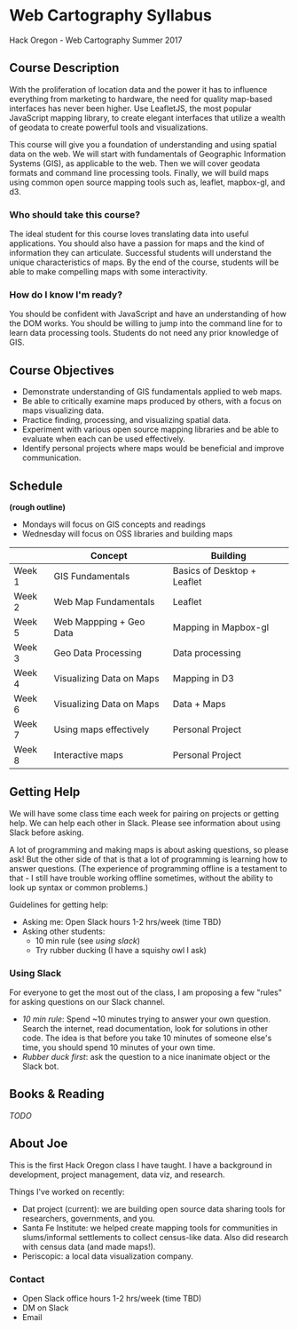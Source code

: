 # Web Cartography Syllabus

Hack Oregon - Web Cartography Summer 2017

## Course Description

With the proliferation of location data and the power it has to influence everything from marketing to hardware, the need for quality map-based interfaces has never been higher. Use LeafletJS, the most popular JavaScript mapping library, to create elegant interfaces that utilize a wealth of geodata to create powerful tools and visualizations.

This course will give you a foundation of understanding and using spatial data on the web. We will start with fundamentals of Geographic Information Systems (GIS), as applicable to the web. Then we will cover geodata formats and command line processing tools. Finally, we will build maps using common open source mapping tools such as, leaflet, mapbox-gl, and d3.

### Who should take this course?

The ideal student for this course loves translating data into useful applications. You should also have a passion for maps and the kind of information they can articulate. Successful students will understand the unique characteristics of maps. By the end of the course, students will be able to make compelling maps with some interactivity.

### How do I know I'm ready?

You should be confident with JavaScript and have an understanding of how the DOM works. You should be willing to jump into the command line for to learn data processing tools. Students do not need any prior knowledge of GIS.

## Course Objectives

* Demonstrate understanding of GIS fundamentals applied to web maps.
* Be able to critically examine maps produced by others, with a focus on maps visualizing data.
* Practice finding, processing, and visualizing spatial data.
* Experiment with various open source mapping libraries and be able to evaluate when each can be used effectively.
* Identify personal projects where maps would be beneficial and improve communication.

## Schedule

**(rough outline)**

* Mondays will focus on GIS concepts and readings
* Wednesday will focus on OSS libraries and building maps

|            | Concept                  |  Building     |
| -----------| ------------------------ | ------------  |
| Week 1     | GIS Fundamentals         | Basics of Desktop + Leaflet |
| Week 2     | Web Map Fundamentals     | Leaflet |
| Week 5     | Web Mappping + Geo Data  | Mapping in Mapbox-gl |
| Week 3     | Geo Data Processing      | Data processing |
| Week 4     | Visualizing Data on Maps | Mapping in D3 |
| Week 6     | Visualizing Data on Maps | Data + Maps |
| Week 7     | Using maps effectively   | Personal Project |
| Week 8     | Interactive maps         | Personal Project |

## Getting Help

We will have some class time each week for pairing on projects or getting help. We can help each other in Slack. Please see information about using Slack before asking.

A lot of programming and making maps is about asking questions, so please ask! But the other side of that is that a lot of programming is learning how to answer questions. (The experience of programming offline is a testament to that - I still have trouble working offline sometimes, without the ability to look up syntax or common problems.)

Guidelines for getting help:

* Asking me: Open Slack hours 1-2 hrs/week (time TBD)
* Asking other students:
  * 10 min rule (see *using slack*)
  * Try rubber ducking (I have a squishy owl I ask)

### Using Slack

For everyone to get the most out of the class, I am proposing a few "rules" for asking questions on our Slack channel.

* *10 min rule*: Spend ~10 minutes trying to answer your own question. Search the internet, read documentation, look for solutions in other code. The idea is that before you take 10 minutes of someone else's time, you should spend 10 minutes of your own time.
* *Rubber duck first*: ask the question to a nice inanimate object or the Slack bot.

## Books & Reading

*TODO*

## About Joe

This is the first Hack Oregon class I have taught. I have a background in development, project management, data viz, and research.

Things I've worked on recently:

* Dat project (current): we are building open source data sharing tools for researchers, governments, and you.
* Santa Fe Institute: we helped create mapping tools for communities in slums/informal settlements to collect census-like data. Also did research with census data (and made maps!).
* Periscopic: a local data visualization company.

### Contact

* Open Slack office hours 1-2 hrs/week (time TBD)
* DM on Slack
* Email
